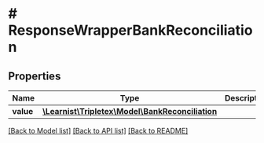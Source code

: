 # # ResponseWrapperBankReconciliation

## Properties

Name | Type | Description | Notes
------------ | ------------- | ------------- | -------------
**value** | [**\Learnist\Tripletex\Model\BankReconciliation**](BankReconciliation.md) |  | [optional]

[[Back to Model list]](../../README.md#models) [[Back to API list]](../../README.md#endpoints) [[Back to README]](../../README.md)
